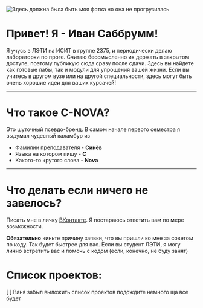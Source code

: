 
![Здесь должна была быть моя фотка но она не прогрузилась](https://sun9-42.userapi.com/impg/QRFju3cbZOMEJom23yR9sslJ24Tquv67Qq-GbA/xuFnSizcZHQ.jpg?size=440x440&quality=95&sign=72aa0dd506fb6b912a0087ea04012287&type=album "это я!!")

# Привет! Я - Иван Саббрумм!

Я учусь в ЛЭТИ на ИСИТ в группе 2375, и периодически делаю лабораторки по проге.
Считаю бессмысленно их держать в закрытом доступе, поэтому публикую сюда сразу после сдачи.
Здесь вы найдете как готовые лабы, так и модули для упрощения вашей жизни. 
Если вы учитесь в другом вузе или на другой специальности, здесь могут быть очень хорошие идеи для ваших курсачей!

____

# Что такое C-NOVA?

Это шуточный псевдо-бренд. 
В самом начале первого семестра я выдумал чудесный каламбур из 

* Фамилии преподавателя - **Синёв**
* Языка на котором пишу - **C**
* Какого-то крутого слова - **Nova**

____

# Что делать если ничего не завелось?

Писать мне в личку [ВКонтакте](vk.com/sabbrumm). Я постараюсь ответить вам по мере возможности. 

**Обязательно** киньте причину заявки, что вы пришли ко мне за советом по коду. Так будет быстрее для вас.
Если вы студент ЛЭТИ, я могу лично встретить вас и помочь с кодом (если, конечно, не буду занят)

# Список проектов:

 [  ] Ваня забыл выложить список проектов подождите немного ща все будет

